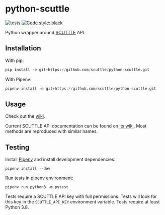 # python-scuttle

![tests](https://github.com/scuttle/python-scuttle/workflows/tests/badge.svg)
[![Code style: black](https://img.shields.io/badge/code%20style-black-000000.svg)](https://github.com/psf/black)

Python wrapper around [SCUTTLE](https://github.com/scuttle/scuttle) API.

## Installation

With pip:

```python
pip install -e git+https://github.com/scuttle/python-scuttle.git
```

With Pipenv:

```python
pipenv install -e git+https://github.com/scuttle/python-scuttle.git
```

## Usage

Check out the [wiki](https://github.com/scuttle/python-scuttle/wiki/API-v1).

Current SCUTTLE API documentation can be found on [its
wiki](http://scuttle.wikidot.com/api). Most methods are reproduced with similar
names.

## Testing

Install [Pipenv](https://pypi.org/project/pipenv/) and install development
dependencies:

```shell
pipenv install --dev
```

Run tests in pipenv environment:

```shell
pipenv run python3 -m pytest
```

Tests require a SCUTTLE API key with full permissions. Tests will look for this
key in the `SCUTTLE_API_KEY` environment variable. Tests require at least
Python 3.8.
